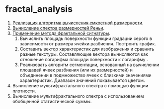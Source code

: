 # fractal_analysis

1. [Реализация алгоритма вычисления емкостной размерности](https://nbviewer.jupyter.org/github/kuparez/fractal_analysis/blob/master/capacitarian_dimension.ipynb).
2. [Вычисление спектра размерностей Реньи](https://nbviewer.jupyter.org/github/kuparez/fractal_analysis/blob/master/rényi_spec_dim.ipynb). 
3. [Применение метода фрактальной сигнатуры](https://nbviewer.jupyter.org/github/kuparez/fractal_analysis/blob/master/fractal_signature.ipynb).
    1. Вычислить площадь поверхности функции градации серого в зависимости от размера ячейки разбиения. Построить график.
    2. Составить вектор характеристик для изображения и сравнить разные текстуры. Составляющие вектора вычисляются как отношение логарифма площади поверхности к логарифму .
    3. Реализовать алгоритм сегментации, основанный на вычислении площадей ячеек разбиения (или их размерностей) и объединении в подмножество ячеек с близкими значениями характеристик. Диапазон значений показывается цветом.
4. Вычисление мультифрактального спектра с помощью функции плотности.
5. Вычисление мультифрактального спектра с использованием обобщенной статистической суммы.